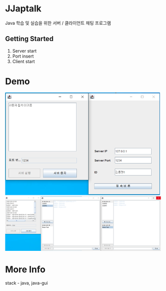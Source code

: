 # JJaptalk

Java 학습 및 실습을 위한 서버 / 클라이언트 채팅 프로그램

## Getting Started

1. Server start
2. Port insert
3. Client start

# Demo
![img](./img1.png)
![img](./img2.png)
# More Info
stack - java, java-gui
